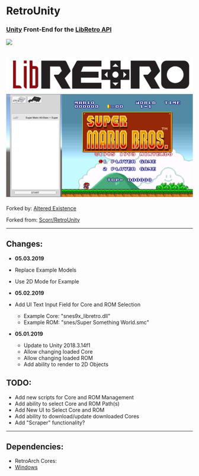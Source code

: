 # RetroUnity
### [Unity](https://unity.com) Front-End for the [LibRetro API](https://github.com/libretro)
![](https://img.shields.io/badge/unity-2018.3%2B-blue.svg)

[![LibRetro](https://raw.githubusercontent.com/libretro/retroarch-assets/master/branding/libretro_logo.png)](https://github.com/libretro)
![](Screenshot_0.png)
-----


Forked by: [Altered Existence](https://altered-existence.github.io/)

Forked from: [Scorr/RetroUnity](https://github.com/Scorr/RetroUnity)

-----
## Changes:
- **05.03.2019**
 - Replace Example Models
 - Use 2D Mode for Example

- **05.02.2019**
 - Add UI Text Input Field for Core and ROM Selection
   - Example Core: "snes9x_libretro.dll"
   - Example ROM: "snes/Super Something World.smc"


- **05.01.2019**
  - Update to Unity 2018.3.14f1
  - Allow changing loaded Core
  - Allow changing loaded ROM
  - Add ability to render to 2D Objects

## TODO:

- Add new scripts for Core and ROM Management
- Add ability to select Core and ROM Path(s)
- Add New UI to Select Core and ROM
- Add ability to download/update downloaded Cores
- Add "Scraper" functionality?

-----
## Dependencies:
- RetroArch Cores:
 - [Windows](https://buildbot.libretro.com/stable/1.7.6/windows/x86_64/RetroArch.7z)
